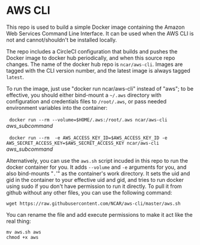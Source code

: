 # AWS CLI

This repo is used to build a simple Docker image containing the Amazon Web Services Command Line
Interface. It can be used when the AWS CLI is not and cannot/shouldn't be installed locally.

The repo includes a CircleCI configuration that builds and pushes the Docker image to docker hub
periodically, and when this source repo changes. The name of the docker hub repo is `ncar/aws-cli`.
Images are tagged with the CLI version number, and the latest image is always tagged `latest`.

To run the image, just use "docker run ncar/aws-cli" instead of "aws"; to
be effective, you should either bind-mount a `~/.aws` directory with
configuration and credentials files to `/root/.aws`, or pass needed environment
variables into the container:

 &nbsp;&nbsp;`docker run --rm --volume=$HOME/.aws:/root/.aws ncar/aws-cli` *aws_subcommand*

 &nbsp;&nbsp;`docker run --rm  -e AWS_ACCESS_KEY_ID=$AWS_ACCESS_KEY_ID -e AWS_SECRET_ACCESS_KEY=$AWS_SECRET_ACCESS_KEY ncar/aws-cli` *aws_subcommand*
  

Alternatively, you can use the `aws.sh` script incuded in this repo to run the docker container for you.
It adds `--volume` and `-e` arguments for you, and also bind-mounts "`.`'" as the container's work
directory. It sets the uid and gid in the container to your effective uid and gid, and tries to run
docker using sudo if you don't have permission to run it directly. To pull it from github without
any other files, you can use the following command:

    wget https://raw.githubusercontent.com/NCAR/aws-cli/master/aws.sh

You can rename the file and add execute permissions to make it act like the
real thing:

    mv aws.sh aws
    chmod +x aws

